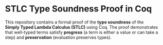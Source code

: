 # STLC Type Soundness Proof in Coq

This repository contains a formal proof of the **type soundness** of the **Simply Typed Lambda Calculus (STLC)** using Coq. The proof demonstrates that well-typed terms satisfy **progress** (a term is either a value or can take a step) and **preservation** (evaluation preserves types).